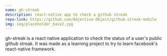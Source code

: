 ```yaml
---
name: gh-streak
description: react-native app to check a github streak
repo-link: https://github.com/Adjective-Object/github-streak-mobile
img: img/placeholder_base2.jpg
---
```


gh-streak is a react native application to check the status of a user's public github streak. It was made as a learning project to try to learn facebook's react-native framework.
